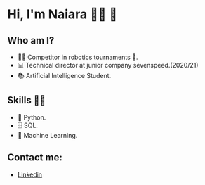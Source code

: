  # **Hi, I'm Naiara** 👩‍💻 👋 

## Who am I? 

* 👩‍💻 Competitor in robotics tournaments 🥰.
* 📊 Technical director at junior company sevenspeed.(2020/21)
* 📚 Artificial Intelligence Student.

## Skills 👩‍💻

* 🐍 Python.
* 🗄 SQL.
* 🔮 Machine Learning. 

## Contact me:

*  [Linkedin](https://www.linkedin.com/in/naiarasilvabonfim/)



